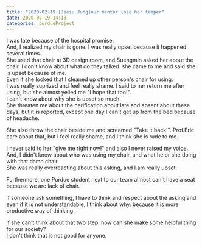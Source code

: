 ```yaml
---
title: "2020-02-19 [Jeesu Jung]our mentor lose her temper"
date: 2020-02-19 14:18
categories: purdueProject
---
```

  

I was late because of the hospital promise.  
And, I realized my chair is gone. I was really upset because it happened several times.  
She used that chair at 3D design room, and Suengmin asked her about the chair. I don't know about what do they talked. she came to me and said she is upset because of me.  
Even if she looked that I cleaned up other person's chair for using.  
I was really suprized and feel really shame. I said to her return me after using, but she almost yelled me "I hope that too!".  
I can't know about why she is upset so much.  
She threaten me about the cerification about late and absent about these days, but it is reported, except one day I can't get up from the bed because of headache.  
   
She also throw the chair beside me and screamed "Take it back!". Prof.Eric care about that, but I feel really shame, and I think she is rude to me.  

I never said to her "give me right now!" and also I never raised my voice.  
And, I didn't know about who was using my chair, and what he or she doing with that damn chair.  
She was really overreacting about this asking, and I am really upset.  

Furthermore, one Purdue student next to our team almost can't have a seat because we are lack of chair.  

if someone ask something, I have to think and respect about the asking and even if it is not understandable, I think about why. because it is more productive way of thinking.  
  
if she can't think about that two step, how can she make some helpful thing for our society?  
I don't think that is not good for anyone.